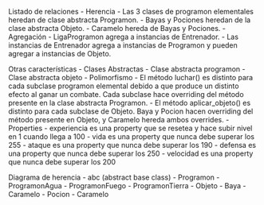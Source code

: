 
Listado de relaciones
    - Herencia
        - Las 3 clases de programon elementales heredan de clase abstracta Programon.
        - Bayas y Pociones heredan de la clase abstracta Objeto.
        - Caramelo hereda de Bayas y Pociones.
    - Agregación
        - LigaProgramon agrega a instancias de Entrenador.
        - Las instancias de Entrenador agrega a instancias de Programon y pueden agregar a instancias de Objeto.


Otras características
    - Clases Abstractas
        - Clase abstracta programon
        - Clase abstracta objeto
    - Polimorfismo
        - El método luchar() es distinto para cada subclase programon elemental debido a que produce un distinto efecto al ganar un combate. Cada subclase hace overriding del método presente en la clase abstracta Programon.
        - El método aplicar_objeto() es distinto para cada subclase de Objeto. Baya y Pocion hacen overriding del método presente en Objeto, y Caramelo hereda ambos overrides.
    - Properties
        - experiencia es una property que se resetea y hace subir nivel en 1 cuando llega a 100
        - vida es una property que nunca debe superar los 255
        - ataque es una property que nunca debe superar los 190
        - defensa es una property que nunca debe superar los 250
        - velocidad es una property que nunca debe superar los 200


Diagrama de herencia
    - abc (abstract base class)
        - Programon
            - ProgramonAgua
            - ProgramonFuego
            - ProgramonTierra
        - Objeto
            - Baya
                - Caramelo
            - Pocion
                - Caramelo